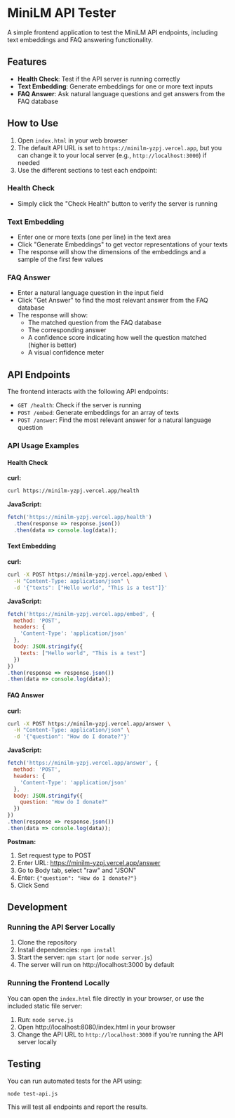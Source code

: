 # MiniLM API Tester

A simple frontend application to test the MiniLM API endpoints, including text embeddings and FAQ answering functionality.

## Features

- **Health Check**: Test if the API server is running correctly
- **Text Embedding**: Generate embeddings for one or more text inputs
- **FAQ Answer**: Ask natural language questions and get answers from the FAQ database

## How to Use

1. Open `index.html` in your web browser
2. The default API URL is set to `https://minilm-yzpj.vercel.app`, but you can change it to your local server (e.g., `http://localhost:3000`) if needed
3. Use the different sections to test each endpoint:

### Health Check
- Simply click the "Check Health" button to verify the server is running

### Text Embedding
- Enter one or more texts (one per line) in the text area
- Click "Generate Embeddings" to get vector representations of your texts
- The response will show the dimensions of the embeddings and a sample of the first few values

### FAQ Answer
- Enter a natural language question in the input field
- Click "Get Answer" to find the most relevant answer from the FAQ database
- The response will show:
  - The matched question from the FAQ database
  - The corresponding answer
  - A confidence score indicating how well the question matched (higher is better)
  - A visual confidence meter

## API Endpoints

The frontend interacts with the following API endpoints:

- `GET /health`: Check if the server is running
- `POST /embed`: Generate embeddings for an array of texts
- `POST /answer`: Find the most relevant answer for a natural language question

### API Usage Examples

#### Health Check

**curl:**
```bash
curl https://minilm-yzpj.vercel.app/health
```

**JavaScript:**
```javascript
fetch('https://minilm-yzpj.vercel.app/health')
  .then(response => response.json())
  .then(data => console.log(data));
```

#### Text Embedding

**curl:**
```bash
curl -X POST https://minilm-yzpj.vercel.app/embed \
  -H "Content-Type: application/json" \
  -d '{"texts": ["Hello world", "This is a test"]}'
```

**JavaScript:**
```javascript
fetch('https://minilm-yzpj.vercel.app/embed', {
  method: 'POST',
  headers: {
    'Content-Type': 'application/json'
  },
  body: JSON.stringify({
    texts: ["Hello world", "This is a test"]
  })
})
.then(response => response.json())
.then(data => console.log(data));
```

#### FAQ Answer

**curl:**
```bash
curl -X POST https://minilm-yzpj.vercel.app/answer \
  -H "Content-Type: application/json" \
  -d '{"question": "How do I donate?"}'
```

**JavaScript:**
```javascript
fetch('https://minilm-yzpj.vercel.app/answer', {
  method: 'POST',
  headers: {
    'Content-Type': 'application/json'
  },
  body: JSON.stringify({
    question: "How do I donate?"
  })
})
.then(response => response.json())
.then(data => console.log(data));
```

**Postman:**
1. Set request type to POST
2. Enter URL: https://minilm-yzpj.vercel.app/answer
3. Go to Body tab, select "raw" and "JSON"
4. Enter: `{"question": "How do I donate?"}`
5. Click Send

## Development

### Running the API Server Locally

1. Clone the repository
2. Install dependencies: `npm install`
3. Start the server: `npm start` (or `node server.js`)
4. The server will run on http://localhost:3000 by default

### Running the Frontend Locally

You can open the `index.html` file directly in your browser, or use the included static file server:

1. Run: `node serve.js`
2. Open http://localhost:8080/index.html in your browser
3. Change the API URL to `http://localhost:3000` if you're running the API server locally

## Testing

You can run automated tests for the API using:

```bash
node test-api.js
```

This will test all endpoints and report the results.
